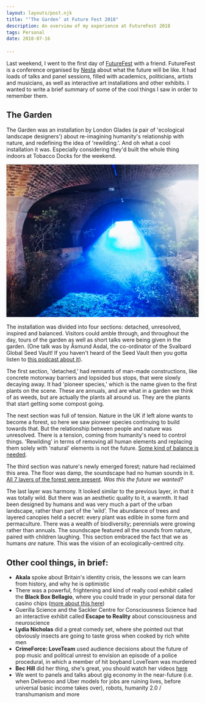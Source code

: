 ```yaml
---
layout: layouts/post.njk
title: "‘The Garden’ at Future Fest 2018"
description: An overview of my experience at FutureFest 2018
tags: Personal
date: 2018-07-16

---
```

Last weekend, I went to the first day of [FutureFest](https://www.futurefest.org/) with a friend. FutureFest is a conference organised by [Nesta](https://www.nesta.org.uk/) about what the future will be like. It had loads of talks and panel sessions, filled with academics, politicians, artists and musicians, as well as interactive art installations and other exhibits. I wanted to write a brief summary of some of the cool things I saw in order to remember them.

## The Garden

The Garden was an installation by London Glades (a pair of 'ecological landscape designers') about re-imagining humanity's relationship with nature, and redefining the idea of 'rewilding.'. And oh what a cool installation it was. Especially considering they'd built the whole thing indoors at Tobacco Docks for the weekend. 

![The Garden](/img/garden.jpg)

The installation was divided into four sections: detached, unresolved, inspired and balanced. Visitors could amble through, and throughout the day, tours of the garden as well as short talks were being given in the garden. (One talk was by Åsmund Asdal, the co-ordinator of the Svalbard Global Seed Vault! If you haven't heard of the Seed Vault then you gotta listen to [this podcast about it](https://99percentinvisible.org/episode/the-vault/)).

The first section, 'detached,' had remnants of man-made constructions, like concrete motorway barriers and lopsided bus stops, that were slowly decaying away. It had 'pioneer species,' which is the name given to the first plants on the scene. These are annuals, and are what in a garden we think of as weeds, but are actually the plants all around us. They are the plants that start getting some compost going.

The next section was full of tension. Nature in the UK if left alone wants to become a forest, so here we saw pioneer species continuing to build towards that. But the relationship between people and nature was unresolved. There is a tension, coming from humanity's need to control things. 'Rewilding' in terms of removing all human elements and replacing them solely with 'natural' elements is not the future. [Some kind of balance is needed](https://gph.is/2Ak8e0k).

The third section was nature's newly emerged forest; nature had reclaimed this area. The floor was damp, the soundscape had no human sounds in it. [All 7 layers of the forest were present](https://schoolofpermaculture.com/permaculture-tip-day-7-layers-forest/). *Was this the future we wanted?*

The last layer was harmony. It looked similar to the previous layer, in that it was totally wild. But there was an aesthetic quality to it, a warmth. It had been designed by humans and was very much a part of the urban landscape, rather than part of the 'wild'. The abundance of trees and layered canopies held a secret: every plant was edible in some form and permaculture. There was a wealth of biodiversity; perennials were growing rather than annuals. The soundscape featured all the sounds from nature, paired with children laughing. This section embraced the fact that we as humans *are* nature. This was the vision of an ecologically-centred city.

## Other cool things, in brief:

- **Akala** spoke about Britain's identity crisis, the lessons we can learn from history, and why he is optimistic
- There was a powerful, frightening and kind of really cool exhibit called the **Black Box Bellagio**, where you could trade in your personal data for casino chips ([more about this here](https://thenextweb.com/insights/2018/06/05/i-literally-gambled-away-my-personal-data-and-heres-what-i-learned/?amp=1))
- Guerilla Science and the Sackler Centre for Consciousness Science had an interactive exhibit called **Escape to Reality** about consciousness and neuroscience
- **Lydia Nicholas** did a great comedy set, where she pointed out that obviously insects are going to taste gross when cooked by rich white men
- **CrimeForce: LoveTeam** used audience decisions about the future of pop music and political unrest to envision an episode of a police procedural, in which a member of hit boyband LoveTeam was murdered
- **Bec Hill** did her thing, she's great, you should watch her videos [here](https://www.youtube.com/watch?v=M9hVR5_9Jlk)
- We went to panels and talks about gig economy in the near-future (i.e. when Deliveroo and Uber models for jobs are ruining lives, before universal basic income takes over), robots, humanity 2.0 / transhumanism and more